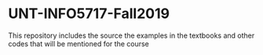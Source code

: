 # UNT-INFO5717-Fall2019
This repository includes the source the examples in the textbooks and other codes that will be mentioned for the course

